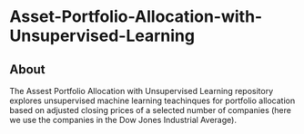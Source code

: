 # Asset-Portfolio-Allocation-with-Unsupervised-Learning

## About
The Assest Portfolio Allocation with Unsupervised Learning repository explores unsupervised machine learning teachinques for portfolio allocation based on adjusted closing prices of a selected number of companies (here we use the companies in the Dow Jones Industrial Average).
